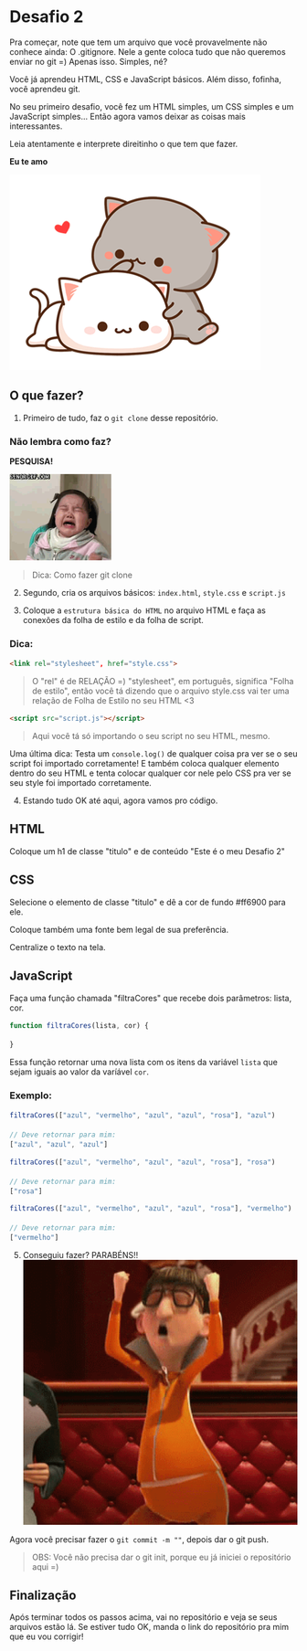 # Desafio 2

Pra começar, note que tem um arquivo que você provavelmente não conhece ainda:
O .gitignore. Nele a gente coloca tudo que não queremos enviar no git =) Apenas isso.
Simples, né?

Você já aprendeu HTML, CSS e JavaScript básicos. 
Além disso, fofinha, você aprendeu git.

No seu primeiro desafio, você fez um HTML simples, 
um CSS simples e um JavaScript simples... Então agora vamos
deixar as coisas mais interessantes.

Leia atentamente e interprete direitinho o que tem que fazer.

__Eu te amo__

![Gatinho](images/gif_gatinho.gif)

## O que fazer?

1. Primeiro de tudo, faz o `git clone` desse repositório.

### Não lembra como faz?

__PESQUISA!__

![Birra](images/birra.gif)

> Dica: Como fazer git clone

2. Segundo, cria os arquivos básicos: `index.html`, `style.css` e `script.js`

3. Coloque a `estrutura básica do HTML` no arquivo HTML e faça as conexões
da folha de estilo e da folha de script.

### Dica:

````html
<link rel="stylesheet", href="style.css">
````
> O "rel" é de RELAÇÃO =) "stylesheet", em português, significa "Folha de estilo",
>  então você tá dizendo que o arquivo style.css vai ter uma relação de Folha de Estilo
>  no seu HTML <3
````html
<script src="script.js"></script>
````
> Aqui você tá só importando o seu script no seu HTML, mesmo.

Uma última dica: Testa um `console.log()` de qualquer coisa pra ver se o seu script
foi importado corretamente! E também coloca qualquer elemento dentro do seu HTML
e tenta colocar qualquer cor nele pelo CSS pra ver se seu style foi importado 
corretamente.

4. Estando tudo OK até aqui, agora vamos pro código.

## HTML

Coloque um h1 de classe "titulo" e de conteúdo "Este é o meu Desafio 2"

## CSS

Selecione o elemento de classe "titulo" e dê a cor de fundo #ff6900 para ele.

Coloque também uma fonte bem legal de sua preferência.

Centralize o texto na tela.

## JavaScript

Faça uma função chamada "filtraCores" que recebe dois parâmetros: lista, cor.

````js
function filtraCores(lista, cor) {
    
}
````

Essa função retornar uma nova lista com os itens da variável `lista` que sejam iguais
ao valor da varíável `cor`.

### Exemplo:

````js
filtraCores(["azul", "vermelho", "azul", "azul", "rosa"], "azul")

// Deve retornar para mim:
["azul", "azul", "azul"]
````
````js
filtraCores(["azul", "vermelho", "azul", "azul", "rosa"], "rosa")

// Deve retornar para mim:
["rosa"]
````
````js
filtraCores(["azul", "vermelho", "azul", "azul", "rosa"], "vermelho")

// Deve retornar para mim:
["vermelho"]
````

5. Conseguiu fazer? PARABÉNS!!
![Comemoração](./images/comemoracao.gif)

Agora você precisar fazer o `git commit -m ""`, depois dar o git push.

> OBS: Você não precisa dar o git init, porque eu já iniciei o repositório aqui =)

## Finalização

Após terminar todos os passos acima, vai no repositório e veja se seus arquivos estão
lá. Se estiver tudo OK, manda o link do repositório pra mim que eu vou corrigir!
